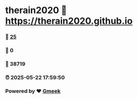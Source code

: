 # therain2020 :link: https://therain2020.github.io 
### :page_facing_up: [25](https://therain2020.github.io/tag.html) 
### :speech_balloon: 0 
### :hibiscus: 38719 
### :alarm_clock: 2025-05-22 17:59:50 
### Powered by :heart: [Gmeek](https://github.com/Meekdai/Gmeek)
